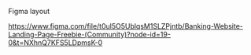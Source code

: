 Figma layout

https://www.figma.com/file/t0ul5O5UblqsM1SLZPjntb/Banking-Website-Landing-Page-Freebie-(Community)?node-id=19-0&t=NXhnQ7KFS5LDpmsK-0
